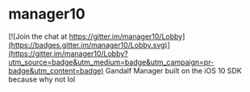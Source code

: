 # manager10

[![Join the chat at https://gitter.im/manager10/Lobby](https://badges.gitter.im/manager10/Lobby.svg)](https://gitter.im/manager10/Lobby?utm_source=badge&utm_medium=badge&utm_campaign=pr-badge&utm_content=badge)
Gandalf Manager built on the iOS 10 SDK because why not lol

